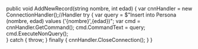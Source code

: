 public void AddNewRecord(string nombre, int edad)
        {
            var cnnHandler = new ConnectionHandler();//Handler
            try
            {
                var query = $"Insert into Persona (nombre, edad) values ('{nombre}',{edad})";
                var cmd = cnnHandler.GetCommand();
                cmd.CommandText = query;
                cmd.ExecuteNonQuery();                
            }
            catch
            {
                throw;
            }
            finally
            {
                cnnHandler.CloseConnection();
            }
        }
